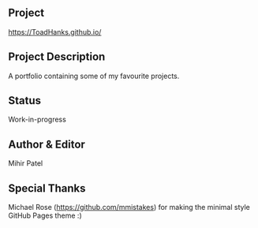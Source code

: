 Project
-------
https://ToadHanks.github.io/

Project Description
-----------------
A portfolio containing some of my favourite projects. 

Status
--------
Work-in-progress

Author & Editor
-------------
Mihir Patel

Special Thanks
--------------
Michael Rose (https://github.com/mmistakes) for making the minimal style GitHub Pages theme :)
